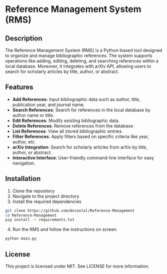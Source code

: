 # Reference Management System (RMS)

## Description

The Reference Management System (RMS) is a Python-based tool designed to organize and manage bibliographic references. The system supports operations like adding, editing, deleting, and searching references within a local database. Moreover, it integrates with arXiv API, allowing users to search for scholarly articles by title, author, or abstract.

## Features

- **Add References**: Input bibliographic data such as author, title, publication year, and journal name.
- **Search References**: Search for references in the local database by author name or title.
- **Edit References**: Modify existing bibliographic data.
- **Delete References**: Remove references from the database.
- **List References**: View all stored bibliographic entries.
- **Filter References**: Apply filters based on specific criteria like year, author, etc.
- **arXiv Integration**: Search for scholarly articles from arXiv by title, author, or abstract.
- **Interactive Interface**: User-friendly command-line interface for easy navigation.

## Installation

1. Clone the repository
2. Navigate to the project directory
3. Install the required dependencies

```bash
git clone https://github.com/Ancastal/Reference-Management
cd Reference-Management
pip install -r requirements.txt
```

4. Run the RMS and follow the instructions on screen.
```bash
python main.py
```

## License
This project is licensed under MIT. See LICENSE for more information.
